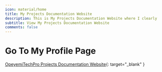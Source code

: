 ```yaml
---
icon: material/home
title: My Projects Documentation Website
description: This is My Projects Documentation Website where I clearly document all my DevOps and Cloud Projects
subtitle: View My Projects Documentation Website
comments: false
---
```


# **Go To My Profile Page**

[OpeyemiTechPro Projects Documentation Website](https://opeyemitechpro.github.io/my-projects){: target="_blank" }